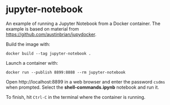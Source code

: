 # jupyter-notebook

An example of running a Jupyter Notebook from a Docker container.
The example is based on material from https://github.com/austinbrian/jupydocker.

Build the image with:
```
docker build --tag jupyter-notebook .
```

Launch a container with:
```
docker run --publish 8899:8888 --rm jupyter-notebook 
```

Open http://localhost:8899 in a web browser and enter the password `csdms` when prompted.
Select the **shell-commands.ipynb** notebook and run it.

To finish, hit `Ctrl-C` in the terminal where the container is running.
